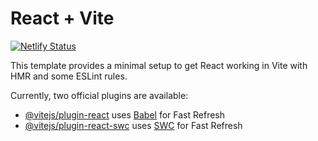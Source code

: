 # React + Vite

[![Netlify Status](https://api.netlify.com/api/v1/badges/de91096b-1456-4b14-ba09-fda9391095e2/deploy-status)](https://app.netlify.com/sites/kubespaces/deploys)

This template provides a minimal setup to get React working in Vite with HMR and some ESLint rules.

Currently, two official plugins are available:

- [@vitejs/plugin-react](https://github.com/vitejs/vite-plugin-react/blob/main/packages/plugin-react/README.md) uses [Babel](https://babeljs.io/) for Fast Refresh
- [@vitejs/plugin-react-swc](https://github.com/vitejs/vite-plugin-react-swc) uses [SWC](https://swc.rs/) for Fast Refresh
